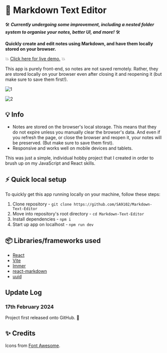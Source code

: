# :notebook: Markdown Text Editor

🛠️ ***Currently undergoing some improvement, including a nested folder system to organise your notes, better UI, and more!*** 🛠️

**Quickly create and edit notes using Markdown, and have them locally stored on your browser.**

:boom: [Click here for live demo.](https://sa9102.github.io/Markdown-Text-Editor/) :boom:

This app is purely front-end, so notes are not saved remotely. Rather, they are stored locally on your browser even after closing it and reopening it (but make sure to save them first!).

![1](https://github.com/SA9102/Markdown-Text-Editor/assets/96877426/60291470-897c-41f5-a82d-59553c2ef642)

![2](https://github.com/SA9102/Markdown-Text-Editor/assets/96877426/150b48cc-95c4-4811-9bad-5f39fbc578dc)

## :bulb: Info

- Notes are stored on the browser's local storage. This means that they do not expire unless you manually clear the browser's data. And even if you refresh the page, or close the browser and reopen it, your notes will be preserved. (But make sure to save them first).
- Responsive and works well on mobile devices and tablets.

This was just a simple, individual hobby project that I created in order to brush up on my JavaScript and React skills.

## :zap: Quick local setup

To quickly get this app running locally on your machine, follow these steps:

1. Clone repository - `git clone https://github.com/SA9102/Markdown-Text-Editor`
2. Move into repository's root directory - `cd Markdown-Text-Editor`
3. Install dependencies - `npm i`
4. Start up app on localhost - `npm run dev`

## :package: Libraries/frameworks used

- [React](https://react.dev/)
- [Vite](https://vitejs.dev/)
- [Immer](https://immerjs.github.io/immer/)
- [react-markdown](https://github.com/remarkjs/react-markdown)
- [uuid](https://www.npmjs.com/package/uuid)

## Update Log

### 17th February 2024

Project first released onto GitHub. :tada:

## :sparkles: Credits

Icons from [Font Awesome](https://fontawesome.com/).
